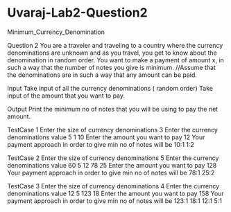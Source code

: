 # Uvaraj-Lab2-Question2
Minimum_Currency_Denomination

Question 2
You are a traveler and traveling to a country where the currency denominations are
unknown and as you travel, you get to know about the denomination in random order.
You want to make a payment of amount x, in such a way that the number of notes you give
is minimum.
//Assume that the denominations are in such a way that any amount can be paid.

Input
Take input of all the currency denominations ( random order)
Take input of the amount that you want to pay.

Output
Print the minimum no of notes that you will be using to pay the net amount.

TestCase 1
Enter the size of currency denominations
3
Enter the currency denominations value
5
1
10
Enter the amount you want to pay
12
Your payment approach in order to give min no of notes will be
10:1
1:2

TestCase 2
Enter the size of currency denominations
5
Enter the currency denominations value
60
5
12
78
25
Enter the amount you want to pay
128
Your payment approach in order to give min no of notes will be
78:1
25:2

TestCase 3
Enter the size of currency denominations
4
Enter the currency denominations value
12
5
123
18
Enter the amount you want to pay
158
Your payment approach in order to give min no of notes will be
123:1
18:1
12:1
5:1

